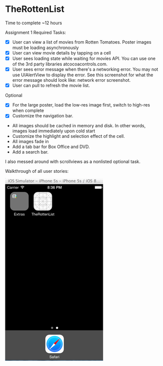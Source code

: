TheRottenList
=============
Time to complete
~12 hours

 Assignment 1
 Required Tasks:
 * [x] User can view a list of movies from Rotten Tomatoes. Poster images must be loading asynchronously
 * [x] User can view movie details by tapping on a cell
 * [x] User sees loading state while waiting for movies API. You can use one of the 3rd party libraries atcocoacontrols.com.
 * [x]  User sees error message when there's a networking error. You may not use UIAlertView to display the error. See this screenshot for what the error message should look like: network error screenshot.
 * [x]  User can pull to refresh the movie list.
 
 Optional
 * [x] For the large poster, load the low-res image first, switch to high-res when complete
 * [x] Customize the navigation bar.
 
 * All images should be cached in memory and disk. In other words, images load immediately upon cold start 
 * Customize the highlight and selection effect of the cell.
 * All images fade in 
 * Add a tab bar for Box Office and DVD.
 * Add a search bar.

I also messed around with scrollviews as a nonlisted optional task.

Walkthrough of all user stories:

![Video Walkthrough](Assignment1.gif)
